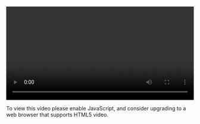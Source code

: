 <video controls="" style="width: 100%; display: block;"><source src="http://o86bpj665.bkt.clouddn.com/redux-tower/4-show-heart.mp4" type="video/mp4"><p>To view this video please enable JavaScript, and consider upgrading to a web browser that supports HTML5 video.</p></video>
